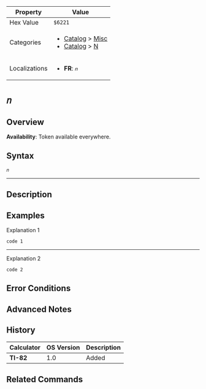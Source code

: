 | Property      | Value |
|---------------|-------|
| Hex Value     | `$6221`|
| Categories    | <ul><li>[Catalog](<../categories/Catalog.md>) > [Misc](<../categories/Catalog.md#Misc>)</li><li>[Catalog](<../categories/Catalog.md>) > [N](<../categories/Catalog.md#N>)</li></ul> |
| Localizations | <ul><li><b>FR</b>: `𝑛`</li></ul> |

# `𝑛`

## Overview



<b>Availability</b>: Token available everywhere.

## Syntax
`𝑛`

<hr>

## Description


## Examples

Explanation 1
```ti-basic
code 1
```
---
Explanation 2
```ti-basic
code 2
```

## Error Conditions


## Advanced Notes


## History
| Calculator | OS Version | Description |
|------------|------------|-------------|
| <b>TI-82</b> | 1.0 | Added |

## Related Commands

